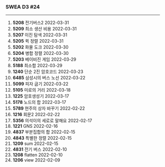 ### SWEA D3  #24

---

1. **5208** 전기버스2 2022-03-31
1. **5209** 최소 생산 비용  2022-03-31
1. **5207** 이진 탐색  2022-03-31
1. **5205** 퀵 정렬  2022-03-31
1. **5202** 화물 도크  2022-03-30
1. **5204** 병합 정렬  2022-03-30
1. **5203** 베이비진 게임  2022-03-29
1. **5188** 최소합  2022-03-29
1. **1240** 단순 2진 암호코드  2022-03-23
1. **6485** 삼성시의 버스 노선  2022-03-22
1. **5099** 피자 굽기  2022-03-22
1. **5105** 미로의 거리  2022-03-18
1. **1225** 암호생성기  2022-03-17
1. **5178** 노드의 합  2022-03-17
1. **5789** 현주의 상자 바꾸기  2022-02-22
1. **1216** 회문2  2022-02-22
1. **5356** 의석이의 세로로 말해요  2022-02-17
2. **1221** GNS  2022-02-16
3. **4837** 부분집합의 합  2022-02-15
4. **4843** 특별한 정렬  2022-02-15
5. **1209** sum  2022-02-15
6. **4831** 전기 버스  2022-02-10
7. **1208** flatten  2022-02-10
8. **1206** view  2022-02-09

